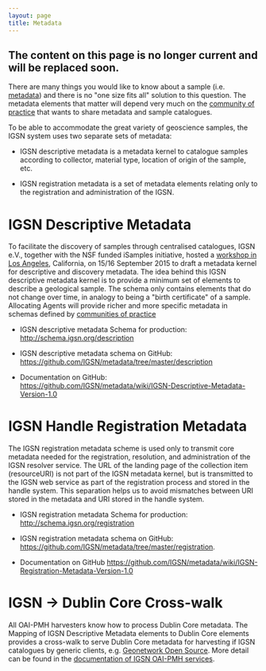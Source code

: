 ```yaml
---
layout: page
title: Metadata
---
```


## The content on this page is no longer current and will be replaced soon. ##

There are many things you would like to know about a sample (i.e. [metadata](../metadata)) and there is no "one size fits all" solution to this question. The metadata elements that matter will depend very much on the [community of practice](../communities) that wants to share metadata and sample catalogues.

To be able to accommodate the great variety of geoscience samples, the IGSN system uses two separate sets of metadata:

*   IGSN descriptive metadata is a metadata kernel to catalogue samples according to collector, material type, location of origin of the sample, etc.

*   IGSN registration metadata is a set of metadata elements relating only to the registration and administration of the IGSN.

# IGSN Descriptive Metadata #

To facilitate the discovery of samples through centralised catalogues, IGSN e.V., together with the NSF funded iSamples initiative, hosted a [workshop in Los Angeles](../2015/09/15/IGSN-Metadata-Kernel-Working-Meeting), California, on 15/16 September 2015 to draft a metadata kernel for descriptive and discovery metadata. The idea behind this IGSN descriptive metadata kernel is to provide a minimum set of elements to describe a geological sample. The schema only contains elements that do not change over time, in analogy to being a "birth certificate" of a sample. Allocating Agents will provide richer and more specific metadata in schemas defined by [communities of practice](../communities)


*   IGSN descriptive metadata Schema for production: <http://schema.igsn.org/description>

*   IGSN descriptive metadata schema on GitHub: <https://github.com/IGSN/metadata/tree/master/description>

*   Documentation on GitHub: <https://github.com/IGSN/metadata/wiki/IGSN-Descriptive-Metadata-Version-1.0>


# IGSN Handle Registration Metadata #

The IGSN registration metadata scheme is used only to transmit core metadata needed for the registration, resolution, and administration of the IGSN resolver service. The URL of the landing page of the collection item (resourceURI) is not part of the IGSN metadata kernel, but is transmitted to the IGSN web service as part of the registration process and stored in the handle system. This separation helps us to avoid mismatches between URI stored in the metadata and URI stored in the handle system.

*   IGSN registration metadata Schema for production: <http://schema.igsn.org/registration>

*   IGSN registration metadata schema on GitHub: <https://github.com/IGSN/metadata/tree/master/registration>.

*   Documentation on GitHub <https://github.com/IGSN/metadata/wiki/IGSN-Registration-Metadata-Version-1.0>




# IGSN -> Dublin Core Cross-walk #

All OAI-PMH harvesters know how to process Dublin Core metadata. The Mapping of IGSN Descriptive Metadata elements to Dublin Core elements provides a cross-walk to serve Dublin Core metadata for harvesting if IGSN catalogues by generic clients, e.g. [Geonetwork Open Source](http://www.geonetwork-opensource.org/). More detail can be found in the [documentation of IGSN OAI-PMH services](../oai).

